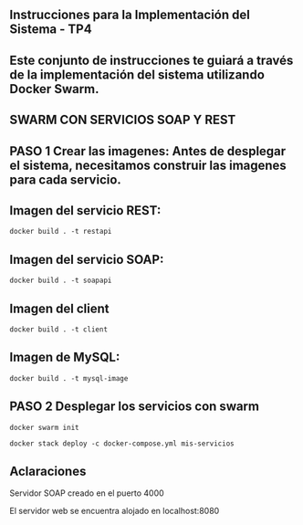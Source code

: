 ## Instrucciones para la Implementación del Sistema - TP4
## Este conjunto de instrucciones te guiará a través de la implementación del sistema utilizando Docker Swarm.

## SWARM CON SERVICIOS SOAP Y REST

## PASO 1 Crear las imagenes: Antes de desplegar el sistema, necesitamos construir las imagenes para cada servicio.

## Imagen del servicio REST:
`docker build . -t restapi`
## Imagen del servicio SOAP:
`docker build . -t soapapi`
## Imagen del client
`docker build . -t client`
## Imagen de MySQL:
`docker build . -t mysql-image`

## PASO 2 Desplegar los servicios con swarm

`docker swarm init`

`docker stack deploy -c docker-compose.yml mis-servicios`

## Aclaraciones

Servidor SOAP creado en el puerto 4000

El servidor web se encuentra alojado en localhost:8080